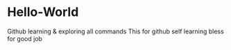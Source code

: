 # Hello-World
Github learning &amp; exploring all commands
This for github self learning
bless for good job
